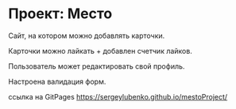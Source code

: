 # Проект: Место

Сайт, на котором можно добавлять карточки.

Карточки можно лайкать + добавлен счетчик лайков.

Пользователь может редактировать свой профиль.

Настроена валидация форм.

ссылка на GitPages https://sergeylubenko.github.io/mestoProject/
